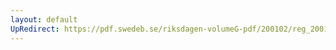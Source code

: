 ```yaml
---
layout: default
UpRedirect: https://pdf.swedeb.se/riksdagen-volumeG-pdf/200102/reg_200102/reg_200102_0244.pdf
---
```

